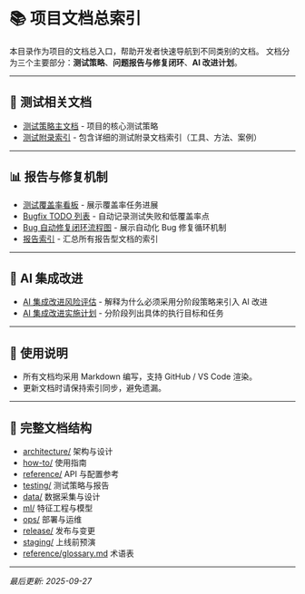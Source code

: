 # 📚 项目文档总索引

本目录作为项目的文档总入口，帮助开发者快速导航到不同类别的文档。
文档分为三个主要部分：**测试策略**、**问题报告与修复闭环**、**AI 改进计划**。

---

## 🧪 测试相关文档
- [测试策略主文档](testing/TESTING_STRATEGY.md) - 项目的核心测试策略
- [测试附录索引](testing/README.md) - 包含详细的测试附录文档索引（工具、方法、案例）

---

## 📊 报告与修复机制
- [测试覆盖率看板](./_reports/TEST_COVERAGE_KANBAN.md) - 展示覆盖率任务进展
- [Bugfix TODO 列表](./_reports/BUGFIX_TODO.md) - 自动记录测试失败和低覆盖率点
- [Bug 自动修复闭环流程图](./BUGFIX_CYCLE_OVERVIEW.md) - 展示自动化 Bug 修复循环机制
- [报告索引](./_reports/README.md) - 汇总所有报告型文档的索引

---

## 🤖 AI 集成改进
- [AI 集成改进风险评估](./AI_INTEGRATION_RISKS.md) - 解释为什么必须采用分阶段策略来引入 AI 改进
- [AI 集成改进实施计划](./AI_IMPROVEMENT_PLAN.md) - 分阶段列出具体的执行目标和任务

---

## 📌 使用说明
- 所有文档均采用 Markdown 编写，支持 GitHub / VS Code 渲染。
- 更新文档时请保持索引同步，避免遗漏。

---

## 📁 完整文档结构
- [architecture/](architecture/) 架构与设计
- [how-to/](how-to/) 使用指南
- [reference/](reference/) API 与配置参考
- [testing/](testing/) 测试策略与报告
- [data/](data/) 数据采集与设计
- [ml/](ml/) 特征工程与模型
- [ops/](ops/) 部署与运维
- [release/](release/) 发布与变更
- [staging/](staging/) 上线前预演
- [reference/glossary.md](reference/glossary.md) 术语表

---

*最后更新: 2025-09-27*